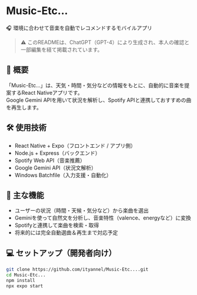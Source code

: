 # Music-Etc...

🎧 環境に合わせて音楽を自動でレコメンドするモバイルアプリ

> ⚠️ このREADMEは、ChatGPT（GPT-4）により生成され、本人の確認と一部編集を経て掲載されています。

## 📝 概要

「Music-Etc...」は、天気・時間・気分などの情報をもとに、自動的に音楽を提案するReact Nativeアプリです。  
Google Gemini APIを用いて状況を解析し、Spotify APIと連携しておすすめの曲を再生します。

## 🛠 使用技術

- React Native + Expo（フロントエンド / アプリ側）
- Node.js + Express（バックエンド）
- Spotify Web API（音楽推薦）
- Google Gemini API（状況文解析）
- Windows Batchfile（入力支援・自動化）

## 📱 主な機能

- ユーザーの状況（時間・天候・気分など）から楽曲を選出
- Geminiを使って自然文を分析し、音楽特性（valence、energyなど）に変換
- Spotifyと連携して楽曲を検索・取得
- 将来的には完全自動選曲＆再生まで対応予定

## 💻 セットアップ（開発者向け）

```bash
git clone https://github.com/ityannel/Music-Etc....git
cd Music-Etc...
npm install
npx expo start
